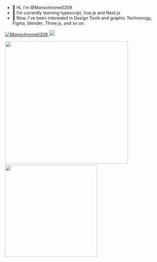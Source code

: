 - 👋 Hi, I’m @Monochrome0209
- 🌱 I’m currently learning typescript, Vue.js and Next.js
- 👀 Now, I've been interested in Design Tools and graphic Technorogy, Figma, blender, Three.js, and so on.

<p align="left">
  <a href="https://github.com/Monochrome0209/Monochrome0209/">
    <img src="https://komarev.com/ghpvc/?username=Monochrome0209" alt="Monochrome0209" />
  </a>
<!--   <a href="http://twitter.com/yutkat">
    <img height="20" src="https://img.shields.io/twitter/follow/Monochrome0209?label=Twitter&logo=twitter&style=flat" />
  </a> -->
  <a href="https://github.com/Monochrome0209">
    <img height="20" src="https://img.shields.io/github/followers/Monochrome0209?label=follow&logo=github&style=flat" />
  </a>
</p>

<img src="https://github-readme-stats.vercel.app/api?username=Monochrome0209&show_icons=true&theme=dark" width=400>　<img src="https://github-readme-stats.vercel.app/api/top-langs/?username=Monochrome0209&layout=compact&theme=dark" width=300>


<!---
- 💞️ I’m looking to collaborate on ...
- 📫 How to reach me ...
--->

<!---
MonochromePapilio/MonochromePapilio is a ✨ special ✨ repository because its `README.md` (this file) appears on your GitHub profile.
You can click the Preview link to take a look at your changes.
--->
